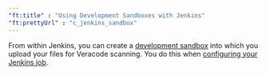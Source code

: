 ```yaml
---
"ft:title" : "Using Development Sandboxes with Jenkins"
"ft:prettyUrl" : "c_jenkins_sandbox"
---
```

From within Jenkins, you can create a [development sandbox](https://docs.veracode.com/r/c_about_sandbox) into which you upload your files for Veracode scanning. You do this when [configuring your Jenkins job](https://docs.veracode.com/r/t_configure_jenkins).